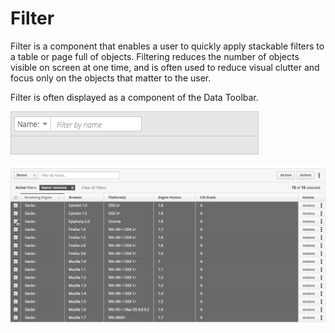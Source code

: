 # Filter

Filter is a component that enables a user to quickly apply stackable filters to a table or page full of objects. Filtering reduces the number of objects visible on screen at one time, and is often used to reduce visual clutter and focus only on the objects that matter to the user.

Filter is often displayed as a component of the Data Toolbar.

![Image of filter](img/filter.png)

![Image of filter](img/full_view.png)
